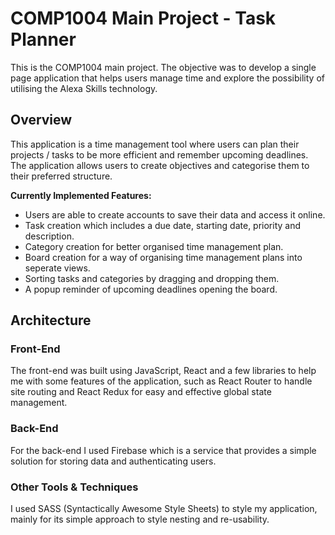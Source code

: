 # COMP1004 Main Project - Task Planner
This is the COMP1004 main project. The objective was to develop a single page application that helps users manage time and explore the possibility of utilising the Alexa Skills technology.

## Overview
This application is a time management tool where users can plan their projects / tasks to be more efficient and remember upcoming deadlines.
The application allows users to create objectives and categorise them to their preferred structure.

**Currently Implemented Features:**
- Users are able to create accounts to save their data and access it online.
- Task creation which includes a due date, starting date, priority and description.
- Category creation for better organised time management plan.
- Board creation for a way of organising time management plans into seperate views.
- Sorting tasks and categories by dragging and dropping them.
- A popup reminder of upcoming deadlines opening the board.

## Architecture

### Front-End
The front-end was built using JavaScript, React and a few libraries to help me with some features of the application, such as React Router to handle site routing and React Redux for easy and effective global state management.

### Back-End
For the back-end I used Firebase which is a service that provides a simple solution for storing data and authenticating users.

### Other Tools & Techniques
I used SASS (Syntactically Awesome Style Sheets) to style my application, mainly for its simple approach to style nesting and re-usability.

